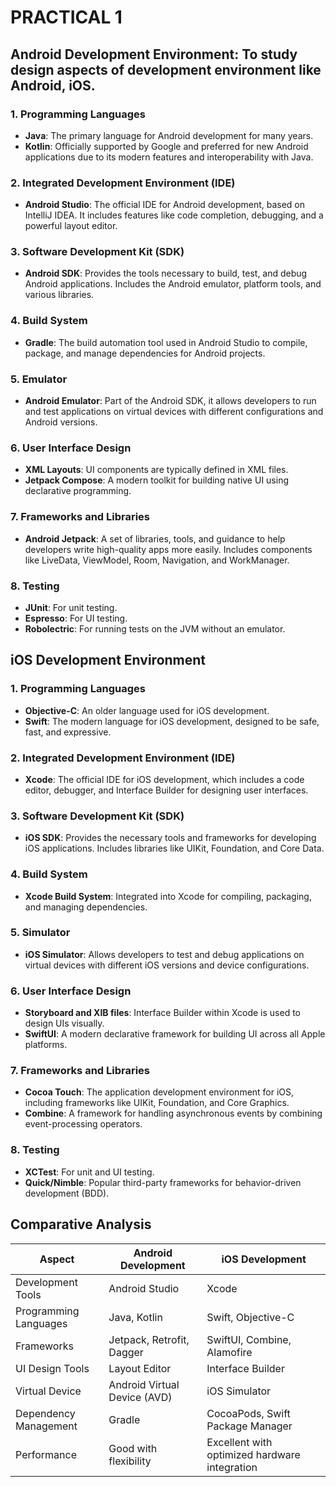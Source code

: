 # PRACTICAL 1
## Android Development Environment: To study design aspects of development environment like Android, iOS.


### 1. Programming Languages
- **Java**: The primary language for Android development for many years.
- **Kotlin**: Officially supported by Google and preferred for new Android applications due to its modern features and interoperability with Java.

### 2. Integrated Development Environment (IDE)
- **Android Studio**: The official IDE for Android development, based on IntelliJ IDEA. It includes features like code completion, debugging, and a powerful layout editor.

### 3. Software Development Kit (SDK)
- **Android SDK**: Provides the tools necessary to build, test, and debug Android applications. Includes the Android emulator, platform tools, and various libraries.

### 4. Build System
- **Gradle**: The build automation tool used in Android Studio to compile, package, and manage dependencies for Android projects.

### 5. Emulator
- **Android Emulator**: Part of the Android SDK, it allows developers to run and test applications on virtual devices with different configurations and Android versions.

### 6. User Interface Design
- **XML Layouts**: UI components are typically defined in XML files.
- **Jetpack Compose**: A modern toolkit for building native UI using declarative programming.

### 7. Frameworks and Libraries
- **Android Jetpack**: A set of libraries, tools, and guidance to help developers write high-quality apps more easily. Includes components like LiveData, ViewModel, Room, Navigation, and WorkManager.

### 8. Testing
- **JUnit**: For unit testing.
- **Espresso**: For UI testing.
- **Robolectric**: For running tests on the JVM without an emulator.

## iOS Development Environment

### 1. Programming Languages
- **Objective-C**: An older language used for iOS development.
- **Swift**: The modern language for iOS development, designed to be safe, fast, and expressive.

### 2. Integrated Development Environment (IDE)
- **Xcode**: The official IDE for iOS development, which includes a code editor, debugger, and Interface Builder for designing user interfaces.

### 3. Software Development Kit (SDK)
- **iOS SDK**: Provides the necessary tools and frameworks for developing iOS applications. Includes libraries like UIKit, Foundation, and Core Data.

### 4. Build System
- **Xcode Build System**: Integrated into Xcode for compiling, packaging, and managing dependencies.

### 5. Simulator
- **iOS Simulator**: Allows developers to test and debug applications on virtual devices with different iOS versions and device configurations.

### 6. User Interface Design
- **Storyboard and XIB files**: Interface Builder within Xcode is used to design UIs visually.
- **SwiftUI**: A modern declarative framework for building UI across all Apple platforms.

### 7. Frameworks and Libraries
- **Cocoa Touch**: The application development environment for iOS, including frameworks like UIKit, Foundation, and Core Graphics.
- **Combine**: A framework for handling asynchronous events by combining event-processing operators.

### 8. Testing
- **XCTest**: For unit and UI testing.
- **Quick/Nimble**: Popular third-party frameworks for behavior-driven development (BDD).

## Comparative Analysis

| Aspect                  | Android Development                              | iOS Development                                  |
|-------------------------|--------------------------------------------------|-------------------------------------------------|
| Development Tools       | Android Studio                                   | Xcode                                           |
| Programming Languages   | Java, Kotlin                                     | Swift, Objective-C                              |
| Frameworks              | Jetpack, Retrofit, Dagger                        | SwiftUI, Combine, Alamofire                     |
| UI Design Tools         | Layout Editor                                    | Interface Builder                               |
| Virtual Device          | Android Virtual Device (AVD)                     | iOS Simulator                                   |
| Dependency Management   | Gradle                                           | CocoaPods, Swift Package Manager                |
| Performance             | Good with flexibility                            | Excellent with optimized hardware integration   |
